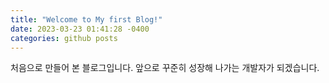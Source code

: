 ```yaml
---
title: "Welcome to My first Blog!"
date: 2023-03-23 01:41:28 -0400
categories: github posts
---
```


처음으로 만들어 본 블로그입니다.
앞으로 꾸준히 성장해 나가는 개발자가 되겠습니다.


